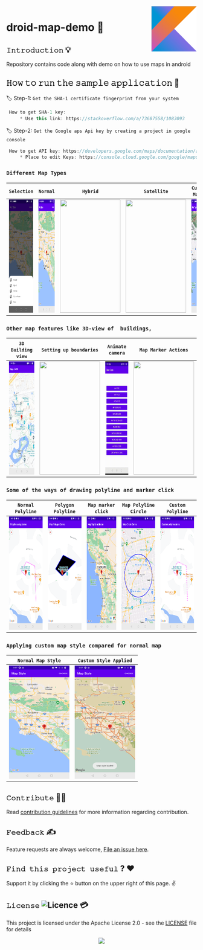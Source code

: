 <img src="https://github.com/devrath/devrath/blob/master/images/kotlin_logo.png" align="right" title="Kotlin Logo" width="120">

# droid-map-demo 🧞‍

## **`𝙸𝚗𝚝𝚛𝚘𝚍𝚞𝚌𝚝𝚒𝚘𝚗`** 💡
Repository contains code along with demo on how to use maps in android 

## 𝙷𝚘𝚠 𝚝𝚘 𝚛𝚞𝚗 𝚝𝚑𝚎 𝚜𝚊𝚖𝚙𝚕𝚎 𝚊𝚙𝚙𝚕𝚒𝚌𝚊𝚝𝚒𝚘𝚗 👣
🏷️ Step-1: `Get the SHA-1 certificate fingerprint from your system`
```java
 How to get SHA-1 key:
     * Use this link: https://stackoverflow.com/a/73687558/1083093
```
🏷️ Step-2: `Get the Google aps Api key by creating a project in google console`
```java
 How to get API key: https://developers.google.com/maps/documentation/android/start#get-key
     * Place to edit Keys: https://console.cloud.google.com/google/maps-apis/credentials?project=<PROJECT_NAME>-<PROJECT_ID>
```


### **`Different Map Types`**
`Selection` | `Normal` | `Hybrid` | `Satellite` | `Custom-Marker` |
--- | --- | --- | --- | --- |
<img src="https://github.com/devrath/droid-map-demo/blob/main/assets/demos/MapType/select.png" width="160" height="300"/> | <img src="https://github.com/devrath/droid-map-demo/blob/main/assets/demos/MapType/1.png" width="160" height="300"/> | <img src="https://github.com/devrath/droid-map-demo/blob/main/assets/demos/MapType/2.png" width="160" height="300"/>| <img src="https://github.com/devrath/droid-map-demo/blob/main/assets/demos/MapType/3.png" width="160" height="300"/>| <img src="https://github.com/devrath/droid-map-demo/blob/main/assets/demos/MapType/4.png" width="160" height="300"/>|
### **`Other map features like 3D-view of  buildings,`**
`3D Building view` | `Setting up boundaries` | `Animate camera` | `Map Marker Actions` |
--- | --- | --- | --- |
<img src="https://github.com/devrath/droid-map-demo/blob/main/assets/demos/3d/3D.png" width="160" height="300"/> | <img src="https://github.com/devrath/droid-map-demo/blob/main/assets/demos/boundaries/boundaries.gif" width="160" height="300"/> | <img src="https://github.com/devrath/droid-map-demo/blob/main/assets/demos/animateCamera/animate_camera.gif" width="160" height="300"/>| <img src="https://github.com/devrath/droid-map-demo/blob/main/assets/demos/markerAction/marker_action.gif" width="160" height="300"/>|
### **`Some of the ways of drawing polyline and marker click`**
`Normal Polyline` | `Polygon Polyline` | `Map marker click` | `Map Polyline Circle` | `Custom Polyline` |
--- | --- | --- | --- | --- |
<img src="https://github.com/devrath/droid-map-demo/blob/main/assets/demos/polyline/polyline_demo.png" width="160" height="300"/> | <img src="https://github.com/devrath/droid-map-demo/blob/main/assets/demos/polyline/map_polygon_demo.png" width="160" height="300"/> | <img src="https://github.com/devrath/droid-map-demo/blob/main/assets/demos/polyline/map_marker_click.png" width="160" height="300"/>| <img src="https://github.com/devrath/droid-map-demo/blob/main/assets/demos/polyline/map_circle_demo.png" width="160" height="300"/>| <img src="https://github.com/devrath/droid-map-demo/blob/main/assets/demos/polyline/custom_polyline_demo.png" width="160" height="300"/>|
### **`Applying custom map style compared for normal map`**
`Normal Map Style` | `Custom Style Applied` |
--- | --- |
<img src="https://github.com/devrath/droid-map-demo/blob/main/assets/demos/CustomType/Normal.png" width="160" height="300"/> | <img src="https://github.com/devrath/droid-map-demo/blob/main/assets/demos/CustomType/CustomStyle.png" width="160" height="300"/> |

## **`𝙲𝚘𝚗𝚝𝚛𝚒𝚋𝚞𝚝𝚎`** 🙋‍♂️
Read [contribution guidelines](CONTRIBUTING.md) for more information regarding contribution.

## **`𝙵𝚎𝚎𝚍𝚋𝚊𝚌𝚔`** ✍️ 
Feature requests are always welcome, [File an issue here](https://github.com/devrath/droid-map-demo/issues/new).

## **`𝙵𝚒𝚗𝚍 𝚝𝚑𝚒𝚜 𝚙𝚛𝚘𝚓𝚎𝚌𝚝 𝚞𝚜𝚎𝚏𝚞𝚕`** ? ❤️
Support it by clicking the ⭐ button on the upper right of this page. ✌️

## **`𝙻𝚒𝚌𝚎𝚗𝚜𝚎`** ![Licence](https://img.shields.io/github/license/google/docsy) :credit_card:
This project is licensed under the Apache License 2.0 - see the [LICENSE](https://github.com/devrath/droid-map-demo/blob/main/LICENSE) file for details


<p align="center">
<a><img src="https://forthebadge.com/images/badges/built-for-android.svg"></a>
</p>
